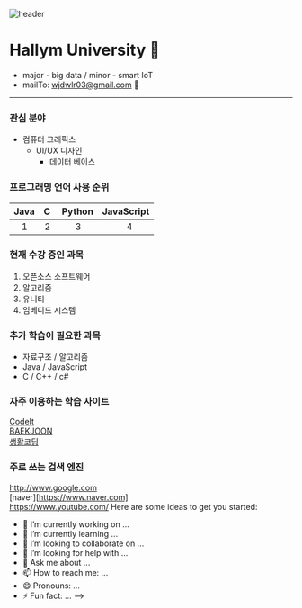 ![header](https://capsule-render.vercel.app/api?type=waving&color=timeAuto&height=300&section=header&text=Yeeun's%20Profile&fontSize=90)




# Hallym University 👋  
* major - big data / minor - smart IoT
* mailTo: wjdwlr03@gmail.com 💬 

---  

### 관심 분야
+ 컴퓨터 그래픽스
  + UI/UX 디자인
    + 데이터 베이스

### 프로그래밍 언어 사용 순위
|Java|C&nbsp;|Python|JavaScript|
|---:|---:|---:|---:|
|1&nbsp;&nbsp;&nbsp;|2&nbsp;|3&nbsp;&nbsp;&nbsp;&nbsp;&nbsp;|4&nbsp;&nbsp;&nbsp;&nbsp;&nbsp;&nbsp;&nbsp;|


### 현재 수강 중인 과목 
1. 오픈소스 소프트웨어
2. 알고리즘 
3. 유니티
4. 임베디드 시스템


### 추가 학습이 필요한 과목
* 자료구조 / 알고리즘
* Java / JavaScript
* C / C++ / c#

### 자주 이용하는 학습 사이트
[CodeIt][CodeItlink]  
[BAEKJOON][BAEKJOONlink]  
[생활코딩][생활코딩link]  

[CodeItlink]:https://www.codeit.kr/  
[BAEKJOONlink]:https://www.acmicpc.net/  
[생활코딩link]:https://opentutorials.org/course/1  

### 주로 쓰는 검색 엔진
http://www.google.com  
[naver][https://www.naver.com]  
https://www.youtube.com/
Here are some ideas to get you started:

- 🔭 I’m currently working on ...
- 🌱 I’m currently learning ...
- 👯 I’m looking to collaborate on ...
- 🤔 I’m looking for help with ...
- 💬 Ask me about ...
- 📫 How to reach me: ...
- 😄 Pronouns: ...
- ⚡ Fun fact: ...
-->
